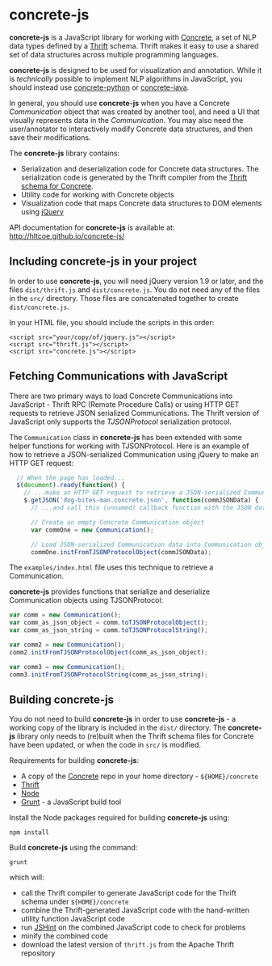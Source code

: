concrete-js
===========

**concrete-js** is a JavaScript library for working with
[Concrete](https://github.com/hltcoe/concrete), a set of NLP data
types defined by a [Thrift](https://thrift.apache.org) schema.  Thrift
makes it easy to use a shared set of data structures across multiple
programming languages.

**concrete-js** is designed to be used for visualization and
annotation.  While it is *technically* possible to implement NLP
algorithms in JavaScript, you should instead use
[concrete-python](https://github.com/hltcoe/concrete-python) or
[concrete-java](https://github.com/hltcoe/concrete-java).

In general, you should use **concrete-js** when you have a Concrete
*Communication* object that was created by another tool, and need a UI
that visually represents data in the *Communication*.  You may also
need the user/annotator to interactively modify Concrete data
structures, and then save their modifications.

The **concrete-js** library contains:

- Serialization and deserialization code for Concrete data structures.
  The serialization code is generated by the Thrift compiler from the
  [Thrift schema for Concrete](http://hltcoe.github.io/concrete/schema/).
- Utility code for working with Concrete objects
- Visualization code that maps Concrete data structures to DOM
  elements using [jQuery](http://jquery.com)

API documentation for **concrete-js** is available at:
http://hltcoe.github.io/concrete-js/


Including concrete-js in your project
-------------------------------------

In order to use **concrete-js**, you will need jQuery version 1.9 or
later, and the files `dist/thrift.js` and `dist/concrete.js`.  You
do not need any of the files in the `src/` directory.  Those files
are concatenated together to create `dist/concrete.js`.

In your HTML file, you should include the scripts in this order:

    <script src="your/copy/of/jquery.js"></script>
    <script src="thrift.js"></script>
    <script src="concrete.js"></script>


Fetching Communications with JavaScript
---------------------------------------

There are two primary ways to load Concrete Communications into
JavaScript - Thrift RPC (Remote Procedure Calls) or using HTTP GET
requests to retrieve JSON serialized Communications.  The Thrift
version of JavaScript only supports the *TJSONProtocol* serialization
protocol.

The `Communication` class in **concrete-js** has been extended with
some helper functions for working with TJSONProtocol.  Here is an
example of how to retrieve a JSON-serialized Communication using
jQuery to make an HTTP GET request:

```javascript
  // When the page has loaded...
  $(document).ready(function() {
    // ...make an HTTP GET request to retrieve a JSON-serialized Communication...
    $.getJSON('dog-bites-man.concrete.json', function(commJSONData) {
      // ...and call this (unnamed) callback function with the JSON data.

      // Create an empty Concrete Communication object
      var commOne = new Communication();

      // Load JSON-serialized Communication data into Communication object
      commOne.initFromTJSONProtocolObject(commJSONData);
```

The `examples/index.html` file uses this technique to retrieve a
Communication.

**concrete-js** provides functions that serialize and deserialize
Communication objects using TJSONProtocol:

```javascript
var comm = new Communication();
var comm_as_json_object = comm.toTJSONProtocolObject();
var comm_as_json_string = comm.toTJSONProtocolString();

var comm2 = new Communication();
comm2.initFromTJSONProtocolObject(comm_as_json_object);

var comm3 = new Communication();
comm3.initFromTJSONProtocolString(comm_as_json_string);
```


Building concrete-js
--------------------

You do not need to build **concrete-js** in order to use
**concrete-js** - a working copy of the library is included in the
`dist/` directory.  The **concrete-js** library only needs to
(re)built when the Thrift schema files for Concrete have been updated,
or when the code in `src/` is modified.

Requirements for building **concrete-js**:

* A copy of the [Concrete](https://github.com/hltcoe/concrete)
  repo in your home directory - ```${HOME}/concrete```
* [Thrift](https://thrift.apache.org)
* [Node](http://nodejs.org)
* [Grunt](http://gruntjs.com) - a JavaScript build tool

Install the Node packages required for building **concrete-js** using:

    npm install

Build **concrete-js** using the command:

    grunt

which will:

* call the Thrift compiler to generate JavaScript code for the Thrift schema under ```${HOME}/concrete```
* combine the Thrift-generated JavaScript code with the hand-written utility function JavaScript code
* run [JSHint](http://www.jshint.com) on the combined JavaScript code to check for problems
* minify the combined code
* download the latest version of ```thrift.js``` from the Apache Thrift repository
